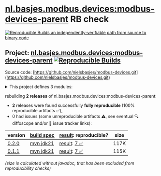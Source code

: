 [nl.basjes.modbus.devices:modbus-devices-parent](https://central.sonatype.com/artifact/nl.basjes.modbus.devices/modbus-devices-parent/versions) RB check
=======

[![Reproducible Builds](https://reproducible-builds.org/images/logos/rb.svg) an independently-verifiable path from source to binary code](https://reproducible-builds.org/)

## Project: [nl.basjes.modbus.devices:modbus-devices-parent](https://central.sonatype.com/artifact/nl.basjes.modbus.devices/modbus-devices-parent/versions) [![Reproducible Builds](https://img.shields.io/endpoint?url=https://raw.githubusercontent.com/jvm-repo-rebuild/reproducible-central/master/content/nl/basjes/modbus/devices/modbus-devices-parent/badge.json)](https://github.com/jvm-repo-rebuild/reproducible-central/blob/master/content/nl/basjes/modbus/devices/modbus-devices-parent/README.md)

Source code: [https://github.com/nielsbasjes/modbus-devices.git](https://github.com/nielsbasjes/modbus-devices.git)

<details><summary>This project defines 3 modules:</summary>

* [nl.basjes.modbus.devices:modbus-device-sdm630](https://central.sonatype.com/artifact/nl.basjes.modbus.devices/modbus-device-sdm630/overview)
* [nl.basjes.modbus.devices:modbus-device-thermia-genesis](https://central.sonatype.com/artifact/nl.basjes.modbus.devices/modbus-device-thermia-genesis/overview)
* [nl.basjes.modbus.devices:modbus-devices-parent](https://central.sonatype.com/artifact/nl.basjes.modbus.devices/modbus-devices-parent/overview)
</details>

rebuilding **2 releases** of nl.basjes.modbus.devices:modbus-devices-parent:
- **2** releases were found successfully **fully reproducible** (100% reproducible artifacts :white_check_mark:),
- 0 had issues (some unreproducible artifacts :warning:, see eventual :mag: diffoscope and/or :memo: issue tracker links):

| version | [build spec](/BUILDSPEC.md) | [result](https://reproducible-builds.org/docs/jvm/): reproducible? | size |
| -- | --------- | ------ | -- |
| [0.2.0](https://central.sonatype.com/artifact/nl.basjes.modbus.devices/modbus-devices-parent/0.2.0/pom) | [mvn jdk21](modbus-devices-parent-0.2.0.buildspec) | [result](modbus-devices-parent-0.2.0.buildinfo): [7 :white_check_mark: ](modbus-devices-parent-0.2.0.buildcompare) | 117K |
| [0.1.1](https://central.sonatype.com/artifact/nl.basjes.modbus.devices/modbus-devices-parent/0.1.1/pom) | [mvn jdk21](modbus-devices-parent-0.1.1.buildspec) | [result](modbus-devices-parent-0.1.1.buildinfo): [7 :white_check_mark: ](modbus-devices-parent-0.1.1.buildcompare) | 115K |

<i>(size is calculated without javadoc, that has been excluded from reproducibility checks)</i>
